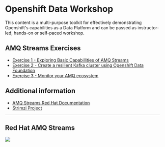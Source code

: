 # Openshift Data Workshop 

This content is a multi-purpose toolkit for effectively demonstrating Openshift's capabilities as a Data Platform and can be passed as instructor-led, hands-on or self-paced workshop.

## AMQ Streams Exercises

- [Exercise 1 - Exploring Basic Capabillities of AMQ Streams](./1-explore-amq-operator/)
- [Exercise 2 - Create a resilient Kafka cluster using Openshift Data Foundation](./2-amq-persistent-odf/)
- [Exercise 3 - Monitor your AMQ ecosystem](./6-monitor-amq-system/)


## Additional information
 - [AMQ Streams Red Hat Documentation](https://access.redhat.com/documentation/en-us/red_hat_amq/7.7/html/amq_streams_on_openshift_overview/index)
 - [Strimzi Project](https://strimzi.io/)
---
## Red Hat AMQ Streams 

![](https://developers.redhat.com/blog/wp-content/uploads/2018/10/Untitled-drawing-4.png)
